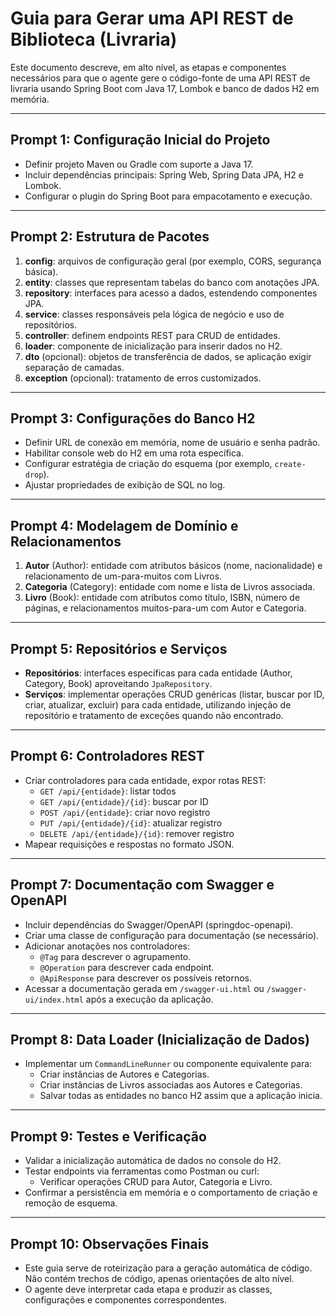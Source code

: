 # Guia para Gerar uma API REST de Biblioteca (Livraria)

Este documento descreve, em alto nível, as etapas e componentes necessários para que o agente gere o código-fonte de uma API REST de livraria usando Spring Boot com Java 17, Lombok e banco de dados H2 em memória.

---

## Prompt 1: Configuração Inicial do Projeto

- Definir projeto Maven ou Gradle com suporte a Java 17.
- Incluir dependências principais: Spring Web, Spring Data JPA, H2 e Lombok.
- Configurar o plugin do Spring Boot para empacotamento e execução.

---

## Prompt 2: Estrutura de Pacotes

1. **config**: arquivos de configuração geral (por exemplo, CORS, segurança básica).
2. **entity**: classes que representam tabelas do banco com anotações JPA.
3. **repository**: interfaces para acesso a dados, estendendo componentes JPA.
4. **service**: classes responsáveis pela lógica de negócio e uso de repositórios.
5. **controller**: definem endpoints REST para CRUD de entidades.
6. **loader**: componente de inicialização para inserir dados no H2.
7. **dto** (opcional): objetos de transferência de dados, se aplicação exigir separação de camadas.
8. **exception** (opcional): tratamento de erros customizados.

---

## Prompt 3: Configurações do Banco H2

- Definir URL de conexão em memória, nome de usuário e senha padrão.
- Habilitar console web do H2 em uma rota específica.
- Configurar estratégia de criação do esquema (por exemplo, `create-drop`).
- Ajustar propriedades de exibição de SQL no log.

---

## Prompt 4: Modelagem de Domínio e Relacionamentos

1. **Autor** (Author): entidade com atributos básicos (nome, nacionalidade) e relacionamento de um-para-muitos com Livros.
2. **Categoria** (Category): entidade com nome e lista de Livros associada.
3. **Livro** (Book): entidade com atributos como título, ISBN, número de páginas, e relacionamentos muitos-para-um com Autor e Categoria.

---

## Prompt 5: Repositórios e Serviços

- **Repositórios**: interfaces específicas para cada entidade (Author, Category, Book) aproveitando `JpaRepository`.
- **Serviços**: implementar operações CRUD genéricas (listar, buscar por ID, criar, atualizar, excluir) para cada entidade, utilizando injeção de repositório e tratamento de exceções quando não encontrado.

---

## Prompt 6: Controladores REST

- Criar controladores para cada entidade, expor rotas REST:
    - `GET /api/{entidade}`: listar todos
    - `GET /api/{entidade}/{id}`: buscar por ID
    - `POST /api/{entidade}`: criar novo registro
    - `PUT /api/{entidade}/{id}`: atualizar registro
    - `DELETE /api/{entidade}/{id}`: remover registro
- Mapear requisições e respostas no formato JSON.

---

## Prompt 7: Documentação com Swagger e OpenAPI

- Incluir dependências do Swagger/OpenAPI (springdoc-openapi).
- Criar uma classe de configuração para documentação (se necessário).
- Adicionar anotações nos controladores:
    - `@Tag` para descrever o agrupamento.
    - `@Operation` para descrever cada endpoint.
    - `@ApiResponse` para descrever os possíveis retornos.
- Acessar a documentação gerada em `/swagger-ui.html` ou `/swagger-ui/index.html` após a execução da aplicação.

---

## Prompt 8: Data Loader (Inicialização de Dados)

- Implementar um `CommandLineRunner` ou componente equivalente para:
    - Criar instâncias de Autores e Categorias.
    - Criar instâncias de Livros associadas aos Autores e Categorias.
    - Salvar todas as entidades no banco H2 assim que a aplicação inicia.

---

## Prompt 9: Testes e Verificação

- Validar a inicialização automática de dados no console do H2.
- Testar endpoints via ferramentas como Postman ou curl:
    - Verificar operações CRUD para Autor, Categoria e Livro.
- Confirmar a persistência em memória e o comportamento de criação e remoção de esquema.

---

## Prompt 10: Observações Finais

- Este guia serve de roteirização para a geração automática de código. Não contém trechos de código, apenas orientações de alto nível.
- O agente deve interpretar cada etapa e produzir as classes, configurações e componentes correspondentes.
